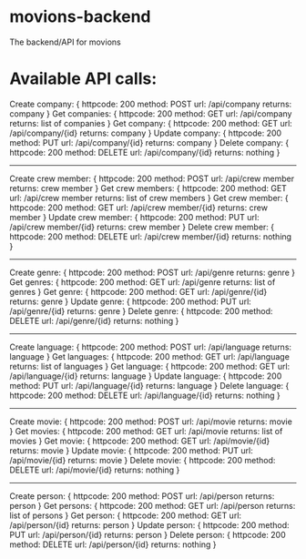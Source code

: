 # movions-backend
The backend/API for movions

# Available API calls:
Create company: {
  httpcode: 200
  method: POST
  url: /api/company
  returns: company
}
Get companies: {
  httpcode: 200
  method: GET
  url: /api/company
  returns: list of companies
}
Get company: {
  httpcode: 200
  method: GET
  url: /api/company/{id}
  returns: company
}
Update company: {
  httpcode: 200
  method: PUT
  url: /api/company/{id}
  returns: company
}
Delete company: {
  httpcode: 200
  method: DELETE
  url: /api/company/{id}
  returns: nothing
}

--------------------------------------------

Create crew member: {
  httpcode: 200
  method: POST
  url: /api/crew member
  returns: crew member
}
Get crew members: {
  httpcode: 200
  method: GET
  url: /api/crew member
  returns: list of crew members
}
Get crew member: {
  httpcode: 200
  method: GET
  url: /api/crew member/{id}
  returns: crew member
}
Update crew member: {
  httpcode: 200
  method: PUT
  url: /api/crew member/{id}
  returns: crew member
}
Delete crew member: {
  httpcode: 200
  method: DELETE
  url: /api/crew member/{id}
  returns: nothing
}

--------------------------------------------

Create genre: {
  httpcode: 200
  method: POST
  url: /api/genre
  returns: genre
}
Get genres: {
  httpcode: 200
  method: GET
  url: /api/genre
  returns: list of genres
}
Get genre: {
  httpcode: 200
  method: GET
  url: /api/genre/{id}
  returns: genre
}
Update genre: {
  httpcode: 200
  method: PUT
  url: /api/genre/{id}
  returns: genre
}
Delete genre: {
  httpcode: 200
  method: DELETE
  url: /api/genre/{id}
  returns: nothing
}

--------------------------------------------

Create language: {
  httpcode: 200
  method: POST
  url: /api/language
  returns: language
}
Get languages: {
  httpcode: 200
  method: GET
  url: /api/language
  returns: list of languages
}
Get language: {
  httpcode: 200
  method: GET
  url: /api/language/{id}
  returns: language
}
Update language: {
  httpcode: 200
  method: PUT
  url: /api/language/{id}
  returns: language
}
Delete language: {
  httpcode: 200
  method: DELETE
  url: /api/language/{id}
  returns: nothing
}

--------------------------------------------

Create movie: {
  httpcode: 200
  method: POST
  url: /api/movie
  returns: movie
}
Get movies: {
  httpcode: 200
  method: GET
  url: /api/movie
  returns: list of movies
}
Get movie: {
  httpcode: 200
  method: GET
  url: /api/movie/{id}
  returns: movie
}
Update movie: {
  httpcode: 200
  method: PUT
  url: /api/movie/{id}
  returns: movie
}
Delete movie: {
  httpcode: 200
  method: DELETE
  url: /api/movie/{id}
  returns: nothing
}

--------------------------------------------

Create person: {
  httpcode: 200
  method: POST
  url: /api/person
  returns: person
}
Get persons: {
  httpcode: 200
  method: GET
  url: /api/person
  returns: list of persons
}
Get person: {
  httpcode: 200
  method: GET
  url: /api/person/{id}
  returns: person
}
Update person: {
  httpcode: 200
  method: PUT
  url: /api/person/{id}
  returns: person
}
Delete person: {
  httpcode: 200
  method: DELETE
  url: /api/person/{id}
  returns: nothing
}
